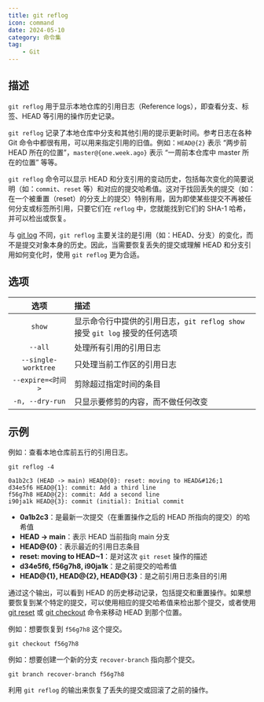 ```yaml
---
title: git reflog
icon: command
date: 2024-05-10
category: 命令集
tag:
    - Git
---
```


## 描述

`git reflog` 用于显示本地仓库的引用日志（Reference logs），即查看分支、标签、HEAD 等引用的操作历史记录。

`git reflog` 记录了本地仓库中分支和其他引用的提示更新时间。参考日志在各种 Git 命令中都很有用，可以用来指定引用的旧值。例如：`HEAD@{2}` 表示 “两步前 HEAD 所在的位置”，`master@{one.week.ago}` 表示 “一周前本仓库中 master 所在的位置” 等等。

`git reflog` 命令可以显示 HEAD 和分支引用的变动历史，包括每次变化的简要说明（如：`commit`、`reset` 等）和对应的提交哈希值。这对于找回丢失的提交（如：在一个被重置（reset）的分支上的提交）特别有用，因为即使某些提交不再被任何分支或标签所引用，只要它们在 `reflog` 中，您就能找到它们的 SHA-1 哈希，并可以检出或恢复。

与 [git log](./git_log.md) 不同，`git reflog` 主要关注的是引用（如：HEAD、分支）的变化，而不是提交对象本身的历史。因此，当需要恢复丢失的提交或理解 HEAD 和分支引用如何变化时，使用 `git reflog` 更为合适。

## 选项

|  选项  |  描述  |
|  :----:  |  :----  |
|  `show`  |  显示命令行中提供的引用日志，`git reflog show` 接受 `git log` 接受的任何选项  |
|  `--all`  |  处理所有引用的引用日志  |
|  `--single-worktree`  |  只处理当前工作区的引用日志  |
|  `--expire=<时间>`  |  剪除超过指定时间的条目  |
|  `-n, --dry-run`  |  只显示要修剪的内容，而不做任何改变  |

## 示例

例如：查看本地仓库前五行的引用日志。

```shell
git reflog -4

0a1b2c3 (HEAD -> main) HEAD@{0}: reset: moving to HEAD&#126;1
d34e5f6 HEAD@{1}: commit: Add a third line
f56g7h8 HEAD@{2}: commit: Add a second line
i90ja1k HEAD@{3}: commit (initial): Initial commit
```

- **0a1b2c3**：是最新一次提交（在重置操作之后的 HEAD 所指向的提交）的哈希值
- **HEAD -> main**：表示 HEAD 当前指向 main 分支
- **HEAD@{0}**：表示最近的引用日志条目
- **reset: moving to HEAD&#126;1**：是对这次 `git reset` 操作的描述
- **d34e5f6, f56g7h8, i90ja1k**：是之前提交的哈希值
- **HEAD@{1}, HEAD@{2}, HEAD@{3}**：是之前引用日志条目的引用

通过这个输出，可以看到 HEAD 的历史移动记录，包括提交和重置操作。如果想要恢复到某个特定的提交，可以使用相应的提交哈希值来检出那个提交，或者使用 [git reset](./git_reset.md) 或 [git checkout](./git_checkout.md) 命令来移动 HEAD 到那个位置。

例如：想要恢复到 `f56g7h8` 这个提交。

```shell
git checkout f56g7h8
```

例如：想要创建一个新的分支 `recover-branch` 指向那个提交。

```shell
git branch recover-branch f56g7h8
```

利用 `git reflog` 的输出来恢复了丢失的提交或回滚了之前的操作。
